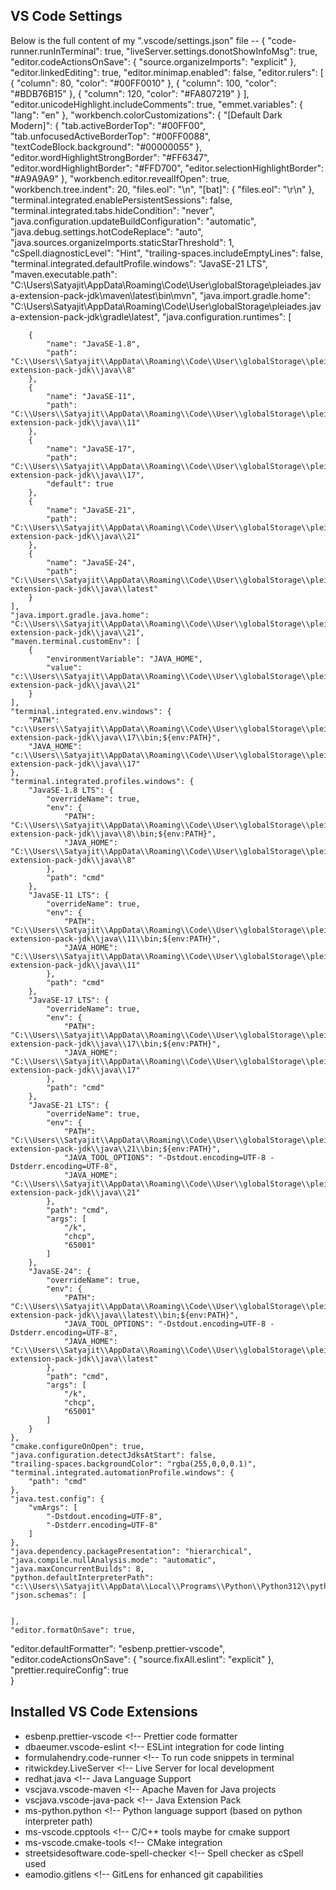 ## VS Code Settings
Below is the full content of my ".vscode/settings.json" file --
{
    "code-runner.runInTerminal": true,
    "liveServer.settings.donotShowInfoMsg": true,
    "editor.codeActionsOnSave": {
        "source.organizeImports": "explicit"
    },
    "editor.linkedEditing": true,
    "editor.minimap.enabled": false,
    "editor.rulers": [
        {
            "column": 80,
            "color": "#00FF0010"
        },
        {
            "column": 100,
            "color": "#BDB76B15"
        },
        {
            "column": 120,
            "color": "#FA807219"
        }
    ],
    "editor.unicodeHighlight.includeComments": true,
    "emmet.variables": {
        "lang": "en"
    },
    "workbench.colorCustomizations": {
        "[Default Dark Modern]": {
            "tab.activeBorderTop": "#00FF00",
            "tab.unfocusedActiveBorderTop": "#00FF0088",
            "textCodeBlock.background": "#00000055"
        },
        "editor.wordHighlightStrongBorder": "#FF6347",
        "editor.wordHighlightBorder": "#FFD700",
        "editor.selectionHighlightBorder": "#A9A9A9"
    },
    "workbench.editor.revealIfOpen": true,
    "workbench.tree.indent": 20,
    "files.eol": "\n",
    "[bat]": {
        "files.eol": "\r\n"
    },
    "terminal.integrated.enablePersistentSessions": false,
    "terminal.integrated.tabs.hideCondition": "never",
    "java.configuration.updateBuildConfiguration": "automatic",
    "java.debug.settings.hotCodeReplace": "auto",
    "java.sources.organizeImports.staticStarThreshold": 1,
    "cSpell.diagnosticLevel": "Hint",
    "trailing-spaces.includeEmptyLines": false,
    "terminal.integrated.defaultProfile.windows": "JavaSE-21 LTS",
    "maven.executable.path": "C:\\Users\\Satyajit\\AppData\\Roaming\\Code\\User\\globalStorage\\pleiades.java-extension-pack-jdk\\maven\\latest\\bin\\mvn",
    "java.import.gradle.home": "C:\\Users\\Satyajit\\AppData\\Roaming\\Code\\User\\globalStorage\\pleiades.java-extension-pack-jdk\\gradle\\latest",
    "java.configuration.runtimes": [
    
        {
            "name": "JavaSE-1.8",
            "path": "C:\\Users\\Satyajit\\AppData\\Roaming\\Code\\User\\globalStorage\\pleiades.java-extension-pack-jdk\\java\\8"
        },
        {
            "name": "JavaSE-11",
            "path": "C:\\Users\\Satyajit\\AppData\\Roaming\\Code\\User\\globalStorage\\pleiades.java-extension-pack-jdk\\java\\11"
        },
        {
            "name": "JavaSE-17",
            "path": "C:\\Users\\Satyajit\\AppData\\Roaming\\Code\\User\\globalStorage\\pleiades.java-extension-pack-jdk\\java\\17",
            "default": true
        },
        {
            "name": "JavaSE-21",
            "path": "C:\\Users\\Satyajit\\AppData\\Roaming\\Code\\User\\globalStorage\\pleiades.java-extension-pack-jdk\\java\\21"
        },
        {
            "name": "JavaSE-24",
            "path": "C:\\Users\\Satyajit\\AppData\\Roaming\\Code\\User\\globalStorage\\pleiades.java-extension-pack-jdk\\java\\latest"
        }
    ],
    "java.import.gradle.java.home": "C:\\Users\\Satyajit\\AppData\\Roaming\\Code\\User\\globalStorage\\pleiades.java-extension-pack-jdk\\java\\21",
    "maven.terminal.customEnv": [
        {
            "environmentVariable": "JAVA_HOME",
            "value": "c:\\Users\\Satyajit\\AppData\\Roaming\\Code\\User\\globalStorage\\pleiades.java-extension-pack-jdk\\java\\21"
        }
    ],
    "terminal.integrated.env.windows": {
        "PATH": "c:\\Users\\Satyajit\\AppData\\Roaming\\Code\\User\\globalStorage\\pleiades.java-extension-pack-jdk\\java\\17\\bin;${env:PATH}",
        "JAVA_HOME": "c:\\Users\\Satyajit\\AppData\\Roaming\\Code\\User\\globalStorage\\pleiades.java-extension-pack-jdk\\java\\17"
    },
    "terminal.integrated.profiles.windows": {
        "JavaSE-1.8 LTS": {
            "overrideName": true,
            "env": {
                "PATH": "C:\\Users\\Satyajit\\AppData\\Roaming\\Code\\User\\globalStorage\\pleiades.java-extension-pack-jdk\\java\\8\\bin;${env:PATH}",
                "JAVA_HOME": "C:\\Users\\Satyajit\\AppData\\Roaming\\Code\\User\\globalStorage\\pleiades.java-extension-pack-jdk\\java\\8"
            },
            "path": "cmd"
        },
        "JavaSE-11 LTS": {
            "overrideName": true,
            "env": {
                "PATH": "C:\\Users\\Satyajit\\AppData\\Roaming\\Code\\User\\globalStorage\\pleiades.java-extension-pack-jdk\\java\\11\\bin;${env:PATH}",
                "JAVA_HOME": "C:\\Users\\Satyajit\\AppData\\Roaming\\Code\\User\\globalStorage\\pleiades.java-extension-pack-jdk\\java\\11"
            },
            "path": "cmd"
        },
        "JavaSE-17 LTS": {
            "overrideName": true,
            "env": {
                "PATH": "C:\\Users\\Satyajit\\AppData\\Roaming\\Code\\User\\globalStorage\\pleiades.java-extension-pack-jdk\\java\\17\\bin;${env:PATH}",
                "JAVA_HOME": "C:\\Users\\Satyajit\\AppData\\Roaming\\Code\\User\\globalStorage\\pleiades.java-extension-pack-jdk\\java\\17"
            },
            "path": "cmd"
        },
        "JavaSE-21 LTS": {
            "overrideName": true,
            "env": {
                "PATH": "C:\\Users\\Satyajit\\AppData\\Roaming\\Code\\User\\globalStorage\\pleiades.java-extension-pack-jdk\\java\\21\\bin;${env:PATH}",
                "JAVA_TOOL_OPTIONS": "-Dstdout.encoding=UTF-8 -Dstderr.encoding=UTF-8",
                "JAVA_HOME": "C:\\Users\\Satyajit\\AppData\\Roaming\\Code\\User\\globalStorage\\pleiades.java-extension-pack-jdk\\java\\21"
            },
            "path": "cmd",
            "args": [
                "/k",
                "chcp",
                "65001"
            ]
        },
        "JavaSE-24": {
            "overrideName": true,
            "env": {
                "PATH": "C:\\Users\\Satyajit\\AppData\\Roaming\\Code\\User\\globalStorage\\pleiades.java-extension-pack-jdk\\java\\latest\\bin;${env:PATH}",
                "JAVA_TOOL_OPTIONS": "-Dstdout.encoding=UTF-8 -Dstderr.encoding=UTF-8",
                "JAVA_HOME": "C:\\Users\\Satyajit\\AppData\\Roaming\\Code\\User\\globalStorage\\pleiades.java-extension-pack-jdk\\java\\latest"
            },
            "path": "cmd",
            "args": [
                "/k",
                "chcp",
                "65001"
            ]
        }
    },
    "cmake.configureOnOpen": true,
    "java.configuration.detectJdksAtStart": false,
    "trailing-spaces.backgroundColor": "rgba(255,0,0,0.1)",
    "terminal.integrated.automationProfile.windows": {
        "path": "cmd"
    },
    "java.test.config": {
        "vmArgs": [
            "-Dstdout.encoding=UTF-8",
            "-Dstderr.encoding=UTF-8"
        ]
    },
    "java.dependency.packagePresentation": "hierarchical",
    "java.compile.nullAnalysis.mode": "automatic",
    "java.maxConcurrentBuilds": 8,
    "python.defaultInterpreterPath": "c:\\Users\\Satyajit\\AppData\\Local\\Programs\\Python\\Python312\\python.exe",
    "json.schemas": [
    

    ],
    "editor.formatOnSave": true,
  "editor.defaultFormatter": "esbenp.prettier-vscode",
  "editor.codeActionsOnSave": { "source.fixAll.eslint": "explicit" },
  "prettier.requireConfig": true  
}

## Installed VS Code Extensions
- esbenp.prettier-vscode         <!-- Prettier code formatter 
- dbaeumer.vscode-eslint         <!-- ESLint integration for code linting 
- formulahendry.code-runner      <!-- To run code snippets in terminal 
- ritwickdey.LiveServer          <!-- Live Server for local development
- redhat.java                   <!-- Java Language Support 
- vscjava.vscode-maven           <!-- Apache Maven for Java projects 
- vscjava.vscode-java-pack       <!-- Java Extension Pack 
- ms-python.python               <!-- Python language support (based on python interpreter path) 
- ms-vscode.cpptools             <!-- C/C++ tools maybe for cmake support 
- ms-vscode.cmake-tools          <!-- CMake integration 
- streetsidesoftware.code-spell-checker <!-- Spell checker as cSpell used 
- eamodio.gitlens                <!-- GitLens for enhanced git capabilities 

